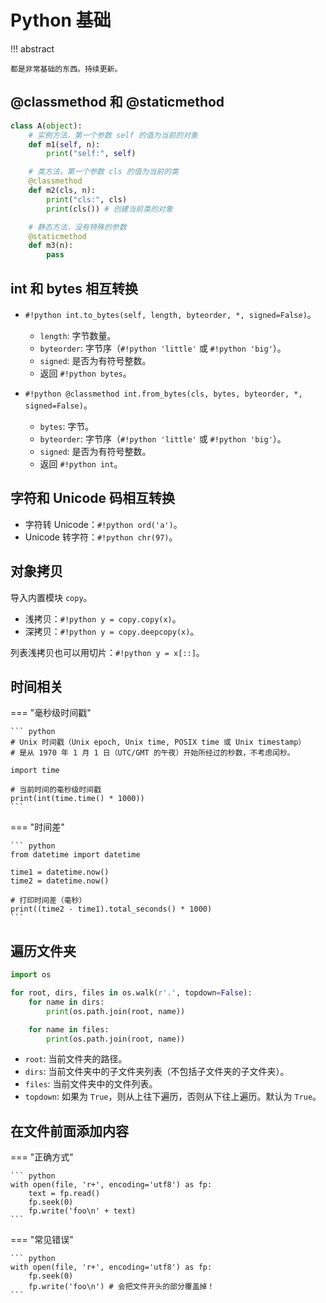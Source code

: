 # Python 基础

!!! abstract

    都是非常基础的东西。持续更新。

## @classmethod 和 @staticmethod

``` python
class A(object):
    # 实例方法，第一个参数 self 的值为当前的对象
    def m1(self, n):
        print("self:", self)

    # 类方法，第一个参数 cls 的值为当前的类
    @classmethod
    def m2(cls, n):
        print("cls:", cls)
        print(cls()) # 创建当前类的对象

    # 静态方法，没有特殊的参数
    @staticmethod
    def m3(n):
        pass
```

## int 和 bytes 相互转换

- `#!python int.to_bytes(self, length, byteorder, *, signed=False)`。
    - `length`: 字节数量。
    - `byteorder`: 字节序（`#!python 'little'` 或 `#!python 'big'`）。
    - `signed`: 是否为有符号整数。
    - 返回 `#!python bytes`。

- `#!python @classmethod int.from_bytes(cls, bytes, byteorder, *, signed=False)`。
    - `bytes`: 字节。
    - `byteorder`: 字节序（`#!python 'little'` 或 `#!python 'big'`）。
    - `signed`: 是否为有符号整数。
    - 返回 `#!python int`。

## 字符和 Unicode 码相互转换

- 字符转 Unicode：`#!python ord('a')`。
- Unicode 转字符：`#!python chr(97)`。

## 对象拷贝

导入内置模块 `copy`。

- 浅拷贝：`#!python y = copy.copy(x)`。
- 深拷贝：`#!python y = copy.deepcopy(x)`。

列表浅拷贝也可以用切片：`#!python y = x[::]`。

## 时间相关

=== "毫秒级时间戳"

    ``` python
    # Unix 时间戳（Unix epoch, Unix time, POSIX time 或 Unix timestamp）
    # 是从 1970 年 1 月 1 日（UTC/GMT 的午夜）开始所经过的秒数，不考虑闰秒。

    import time

    # 当前时间的毫秒级时间戳
    print(int(time.time() * 1000))
    ```

=== "时间差"

    ``` python
    from datetime import datetime

    time1 = datetime.now()
    time2 = datetime.now()

    # 打印时间差（毫秒）
    print((time2 - time1).total_seconds() * 1000)
    ```

## 遍历文件夹

``` python
import os

for root, dirs, files in os.walk(r'.', topdown=False):
    for name in dirs:
        print(os.path.join(root, name))

    for name in files:
        print(os.path.join(root, name))
```

- `root`: 当前文件夹的路径。
- `dirs`: 当前文件夹中的子文件夹列表（不包括子文件夹的子文件夹）。
- `files`: 当前文件夹中的文件列表。
- `topdown`: 如果为 `True`，则从上往下遍历，否则从下往上遍历。默认为 `True`。

## 在文件前面添加内容

=== "正确方式"

    ``` python
    with open(file, 'r+', encoding='utf8') as fp:
        text = fp.read()
        fp.seek(0)
        fp.write('foo\n' + text)
    ```

=== "常见错误"

    ``` python
    with open(file, 'r+', encoding='utf8') as fp:
        fp.seek(0)
        fp.write('foo\n') # 会把文件开头的部分覆盖掉！
    ```
